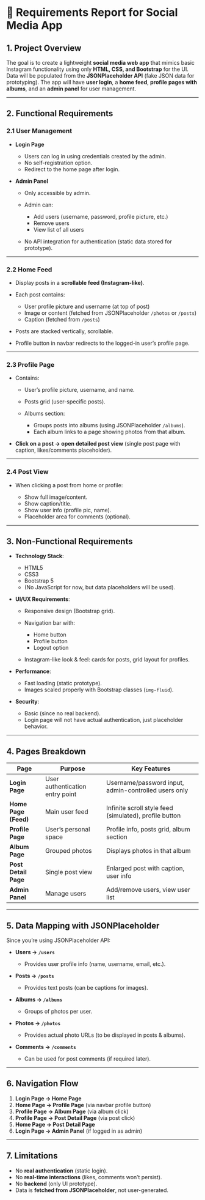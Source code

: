 

# 📄 Requirements Report for Social Media App

## 1. Project Overview

The goal is to create a lightweight **social media web app** that mimics basic Instagram functionality using only **HTML, CSS, and Bootstrap** for the UI.
Data will be populated from the **JSONPlaceholder API** (fake JSON data for prototyping).
The app will have **user login**, a **home feed**, **profile pages with albums**, and an **admin panel** for user management.

---

## 2. Functional Requirements

### 2.1 User Management

* **Login Page**

  * Users can log in using credentials created by the admin.
  * No self-registration option.
  * Redirect to the home page after login.

* **Admin Panel**

  * Only accessible by admin.
  * Admin can:

    * Add users (username, password, profile picture, etc.)
    * Remove users
    * View list of all users
  * No API integration for authentication (static data stored for prototype).

---

### 2.2 Home Feed

* Display posts in a **scrollable feed (Instagram-like)**.
* Each post contains:

  * User profile picture and username (at top of post)
  * Image or content (fetched from JSONPlaceholder `/photos` or `/posts`)
  * Caption (fetched from `/posts`)
* Posts are stacked vertically, scrollable.
* Profile button in navbar redirects to the logged-in user’s profile page.

---

### 2.3 Profile Page

* Contains:

  * User’s profile picture, username, and name.
  * Posts grid (user-specific posts).
  * Albums section:

    * Groups posts into albums (using JSONPlaceholder `/albums`).
    * Each album links to a page showing photos from that album.
* **Click on a post → open detailed post view** (single post page with caption, likes/comments placeholder).

---

### 2.4 Post View

* When clicking a post from home or profile:

  * Show full image/content.
  * Show caption/title.
  * Show user info (profile pic, name).
  * Placeholder area for comments (optional).

---

## 3. Non-Functional Requirements

* **Technology Stack**:

  * HTML5
  * CSS3
  * Bootstrap 5
  * (No JavaScript for now, but data placeholders will be used).

* **UI/UX Requirements**:

  * Responsive design (Bootstrap grid).
  * Navigation bar with:

    * Home button
    * Profile button
    * Logout option
  * Instagram-like look & feel: cards for posts, grid layout for profiles.

* **Performance**:

  * Fast loading (static prototype).
  * Images scaled properly with Bootstrap classes (`img-fluid`).

* **Security**:

  * Basic (since no real backend).
  * Login page will not have actual authentication, just placeholder behavior.

---

## 4. Pages Breakdown

| Page                 | Purpose                         | Key Features                                           |
| -------------------- | ------------------------------- | ------------------------------------------------------ |
| **Login Page**       | User authentication entry point | Username/password input, admin-controlled users only   |
| **Home Page (Feed)** | Main user feed                  | Infinite scroll style feed (simulated), profile button |
| **Profile Page**     | User’s personal space           | Profile info, posts grid, album section                |
| **Album Page**       | Grouped photos                  | Displays photos in that album                          |
| **Post Detail Page** | Single post view                | Enlarged post with caption, user info                  |
| **Admin Panel**      | Manage users                    | Add/remove users, view user list                       |

---

## 5. Data Mapping with JSONPlaceholder

Since you’re using JSONPlaceholder API:

* **Users → `/users`**

  * Provides user profile info (name, username, email, etc.).
* **Posts → `/posts`**

  * Provides text posts (can be captions for images).
* **Albums → `/albums`**

  * Groups of photos per user.
* **Photos → `/photos`**

  * Provides actual photo URLs (to be displayed in posts & albums).
* **Comments → `/comments`**

  * Can be used for post comments (if required later).

---

## 6. Navigation Flow

1. **Login Page → Home Page**
2. **Home Page → Profile Page** (via navbar profile button)
3. **Profile Page → Album Page** (via album click)
4. **Profile Page → Post Detail Page** (via post click)
5. **Home Page → Post Detail Page**
6. **Login Page → Admin Panel** (if logged in as admin)

---

## 7. Limitations

* No **real authentication** (static login).
* No **real-time interactions** (likes, comments won’t persist).
* No **backend** (only UI prototype).
* Data is **fetched from JSONPlaceholder**, not user-generated.

